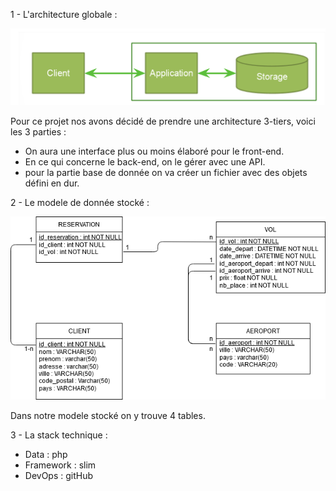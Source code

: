 1 -  L'architecture globale : 

![alt text](architecture_globale.PNG)

Pour ce projet nos avons décidé de prendre une architecture 3-tiers, voici les 3 parties :
- On aura une interface plus ou moins élaboré pour le front-end.
- En ce qui concerne le back-end, on le gérer avec une API.
- pour la partie base de donnée on va créer un fichier avec des objets défini en dur.

2 - Le modele de donnée stocké :

![alt text](mld.png)

Dans notre modele stocké on y trouve 4 tables.

3 - La stack technique :
 - Data : php
 - Framework : slim
 - DevOps : gitHub